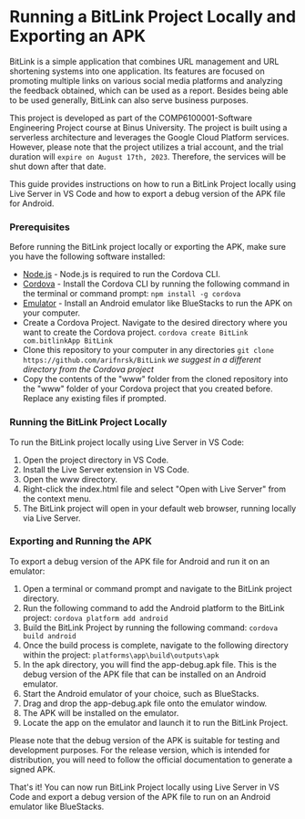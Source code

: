 # **Running a BitLink Project Locally and Exporting an APK**
BitLink is a simple application that combines URL management and URL shortening systems into one application. Its features are focused on promoting multiple links on various social media platforms and analyzing the feedback obtained, which can be used as a report. Besides being able to be used generally, BitLink can also serve business purposes.

This project is developed as part of the COMP6100001-Software Engineering Project course at Binus University. The project is built using a serverless architecture and leverages the Google Cloud Platform services. However, please note that the project utilizes a trial account, and the trial duration will `expire on August 17th, 2023`. Therefore, the services will be shut down after that date.

This guide provides instructions on how to run a BitLink Project locally using Live Server in VS Code and how to export a debug version of the APK file for Android.

### **Prerequisites**
Before running the BitLink project locally or exporting the APK, make sure you have the following software installed:
- [Node.js](https://nodejs.org/en) - Node.js is required to run the Cordova CLI.
- [Cordova](https://cordova.apache.org/) -  Install the Cordova CLI by running the following command in the terminal or command prompt: ```npm install -g cordova```
- [Emulator](https://www.bluestacks.com/id/index.html) - Install an Android emulator like BlueStacks to run the APK on your computer.
- Create a Cordova Project. Navigate to the desired directory where you want to create the Cordova project. ```cordova create BitLink com.bitlinkApp BitLink```
- Clone this repository to your computer in any directories ```git clone https://github.com/arifnrsk/BitLink``` *we suggest in a different directory from the Cordova project*
- Copy the contents of the "www" folder from the cloned repository into the "www" folder of your Cordova project that you created before. Replace any existing files if prompted.

### Running the BitLink Project Locally
To run the BitLink project locally using Live Server in VS Code:
1. Open the project directory in VS Code.
2. Install the Live Server extension in VS Code.
3. Open the www directory.
4. Right-click the index.html file and select "Open with Live Server" from the context menu.
5. The BitLink project will open in your default web browser, running locally via Live Server.

### Exporting and Running the APK
To export a debug version of the APK file for Android and run it on an emulator:
1. Open a terminal or command prompt and navigate to the BitLink project directory.
2. Run the following command to add the Android platform to the BitLink project: ```cordova platform add android```
3. Build the BitLink Project by running the following command: ```cordova build android```
4. Once the build process is complete, navigate to the following directory within the project: `platforms\app\build\outputs\apk`
5. In the apk directory, you will find the app-debug.apk file. This is the debug version of the APK file that can be installed on an Android emulator.
6. Start the Android emulator of your choice, such as BlueStacks.
7. Drag and drop the app-debug.apk file onto the emulator window.
8. The APK will be installed on the emulator.
9. Locate the app on the emulator and launch it to run the BitLink Project.

Please note that the debug version of the APK is suitable for testing and development purposes. For the release version, which is intended for distribution, you will need to follow the official documentation to generate a signed APK.

That's it! You can now run BitLink Project locally using Live Server in VS Code and export a debug version of the APK file to run on an Android emulator like BlueStacks.






